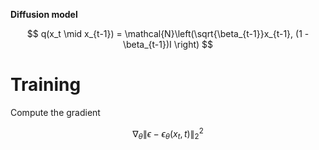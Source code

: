 **Diffusion model**

$$
q(x_t \mid x_{t-1}) = \mathcal{N}\left(\sqrt{\beta_{t-1}}x_{t-1}, (1 - \beta_{t-1})I \right)
$$

# Training

Compute the gradient 

$$
\nabla_\theta \lVert \epsilon - \epsilon_\theta(x_t, t) \rVert_2^2
$$